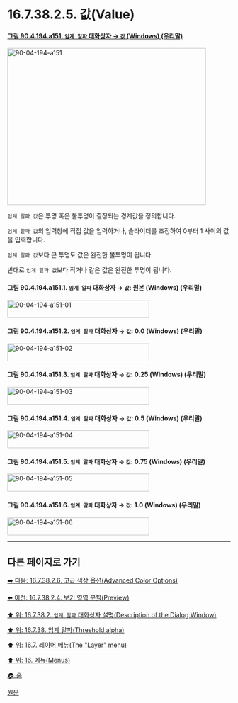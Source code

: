 # 16.7.38.2.5. 값(Value)

<a id="90-04-194-a151"></a>

#### [그림 90.4.194.a151. `임계 알파` 대화상자 → `값` (Windows) (우리말)](./90-04-0194-threshold_alpha.md#90-04-194-a151)
<img width="448" height="354" alt="90-04-194-a151" src="https://github.com/user-attachments/assets/feb68338-263a-4ebd-8c9b-4e4372e8916b" />

`임계 알파 값`은 투명 혹은 불투명이 결정되는 경계값을 정의합니다.

`임계 알파 값`의 입력창에 직접 값을 입력하거나, 슬라이더를 조정하여 0부터 1 사이의 값을 입력합니다.

`임계 알파 값`보다 큰 투명도 값은 완전한 불투명이 됩니다.

반대로 `임계 알파 값`보다 작거나 같은 값은 완전한 투명이 됩니다.

<a id="90-04-194-a151-01"></a>

#### 그림 90.4.194.a151.1. `임계 알파` 대화상자 → `값`: 원본 (Windows) (우리말)
<img width="320" height="40" alt="90-04-194-a151-01" src="https://github.com/user-attachments/assets/a13fcacd-3cde-4479-b412-a32b46f9c23a" />

<a id="90-04-194-a151-02"></a>

#### 그림 90.4.194.a151.2. `임계 알파` 대화상자 → `값`: 0.0 (Windows) (우리말)
<img width="320" height="40" alt="90-04-194-a151-02" src="https://github.com/user-attachments/assets/96816e0e-ff1f-443e-9e59-8f9c1aad3123" />

<a id="90-04-194-a151-03"></a>

#### 그림 90.4.194.a151.3. `임계 알파` 대화상자 → `값`: 0.25 (Windows) (우리말)
<img width="320" height="40" alt="90-04-194-a151-03" src="https://github.com/user-attachments/assets/3b8f0ac0-feed-4798-a4de-4dd88d785c25" />

<a id="90-04-194-a151-04"></a>

#### 그림 90.4.194.a151.4. `임계 알파` 대화상자 → `값`: 0.5 (Windows) (우리말)
<img width="320" height="40" alt="90-04-194-a151-04" src="https://github.com/user-attachments/assets/faff4b13-6412-4d32-89a1-5724710e6846" />

<a id="90-04-194-a151-05"></a>

#### 그림 90.4.194.a151.5. `임계 알파` 대화상자 → `값`: 0.75 (Windows) (우리말)
<img width="320" height="40" alt="90-04-194-a151-05" src="https://github.com/user-attachments/assets/462dc39e-fcd7-4d05-9fe0-8c6218ceb625" />

<a id="90-04-194-a151-06"></a>

#### 그림 90.4.194.a151.6. `임계 알파` 대화상자 → `값`: 1.0 (Windows) (우리말)
<img width="320" height="40" alt="90-04-194-a151-06" src="https://github.com/user-attachments/assets/5ae3a667-26bd-40f9-81ba-7f033ccdeac0" />

<a comment="TODO 원문에서는 완전한 투명이 불가능하다고 하였으나, 실제로는 전체 투명, 전체 불투명이 가능하다."></a>

***

## 다른 페이지로 가기

[➡️ 다음: 16.7.38.2.6. 고급 색상 옵션(Advanced Color Options)](./16-07-38-02-06-advanced_color_options.md)

[⬅️ 이전: 16.7.38.2.4. 보기 영역 분할(Preview)](./16-07-38-02-04-split_view.md)

[⬆️ 위: 16.7.38.2. `임계 알파` 대화상자 설명(Description of the Dialog Window)](./16-07-38-02-00-description_of_the_dialog_window.md)

[⬆️ 위: 16.7.38. 임계 알파(Threshold alpha)](./16-07-38-00-threshold-alpha.md)

[⬆️ 위: 16.7. 레이어 메뉴(The "Layer" menu)](./16-07-00-the-layer-menu.md)

[⬆️ 위: 16. 메뉴(Menus)](./16-00-menus.md)

[🏠 홈](./00-home.md)

[원문](https://docs.gimp.org/2.10/ko/gimp-filter-threshold-alpha.html#idm29674)